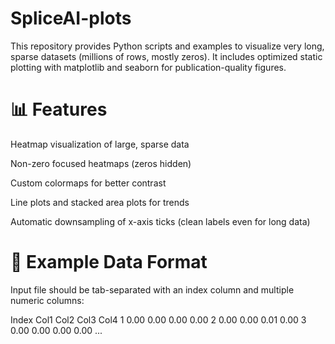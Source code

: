 # SpliceAI-plots

This repository provides Python scripts and examples to visualize very long, sparse datasets (millions of rows, mostly zeros).
It includes optimized static plotting with matplotlib and seaborn for publication-quality figures.

# 📊 Features

Heatmap visualization of large, sparse data

Non-zero focused heatmaps (zeros hidden)

Custom colormaps for better contrast

Line plots and stacked area plots for trends

Automatic downsampling of x-axis ticks (clean labels even for long data)


# 📂 Example Data Format

Input file should be tab-separated with an index column and multiple numeric columns:

Index   Col1   Col2   Col3   Col4
1       0.00   0.00   0.00   0.00
2       0.00   0.00   0.01   0.00
3       0.00   0.00   0.00   0.00
...
